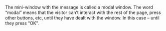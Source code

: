 <script>alert("Hello");</script>

The mini-window with the message is called a modal window. 
The word “modal” means that the visitor can’t interact with the rest of the page, 
press other buttons, etc, until they have dealt with the window. In this case – until they press “OK”.
